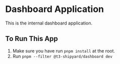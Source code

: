 # Dashboard Application

This is the internal dashboard application.

## To Run This App
1. Make sure you have run `pnpm install` at the root.
2. Run `pnpm --filter @t3-shipyard/dashboard dev`
